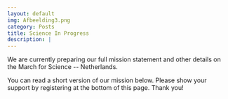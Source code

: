 ```yaml
---
layout: default
img: Afbeelding3.png
category: Posts
title: Science In Progress
description: |
---
```

  We are currently preparing our full mission statement and other details on the March for Science -- Netherlands. 
  
  You can read a short version of our mission below. Please show your support by registering at the bottom of this page.
  Thank you!
